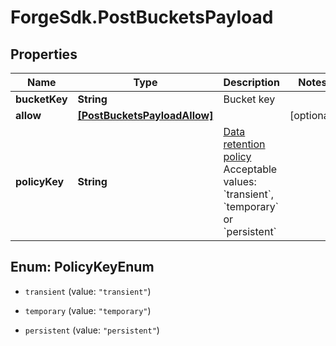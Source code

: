 # ForgeSdk.PostBucketsPayload

## Properties
Name | Type | Description | Notes
------------ | ------------- | ------------- | -------------
**bucketKey** | **String** | Bucket key | 
**allow** | [**[PostBucketsPayloadAllow]**](PostBucketsPayloadAllow.md) |  | [optional] 
**policyKey** | **String** | [Data retention policy](https://developer.autodesk.com/en/docs/data/v2/overview/retention-policy/)  Acceptable values: &#x60;transient&#x60;, &#x60;temporary&#x60; or &#x60;persistent&#x60;  | 


<a name="PolicyKeyEnum"></a>
## Enum: PolicyKeyEnum


* `transient` (value: `"transient"`)

* `temporary` (value: `"temporary"`)

* `persistent` (value: `"persistent"`)




